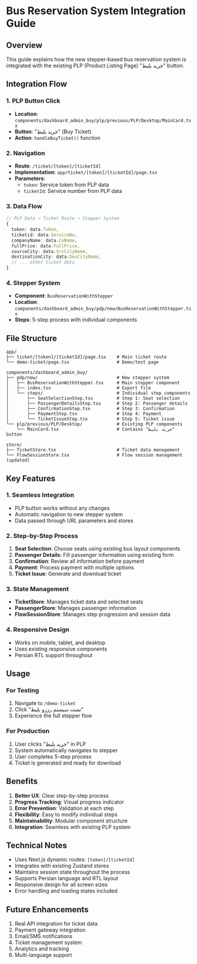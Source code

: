 # Bus Reservation System Integration Guide

## Overview
This guide explains how the new stepper-based bus reservation system is integrated with the existing PLP (Product Listing Page) "خرید بلیط" button.

## Integration Flow

### 1. PLP Button Click
- **Location**: `components/dashboard_admin_buy/plp/previous/PLP/Desktop/MainCard.tsx`
- **Button**: "خرید بلیط" (Buy Ticket)
- **Action**: `handleBuyTicket()` function

### 2. Navigation
- **Route**: `/ticket/[token]/[ticketId]`
- **Implementation**: `app/ticket/[token]/[ticketId]/page.tsx`
- **Parameters**: 
  - `token`: Service token from PLP data
  - `ticketId`: Service number from PLP data

### 3. Data Flow
```typescript
// PLP Data → Ticket Route → Stepper System
{
  token: data.Token,
  ticketid: data.ServiceNo,
  companyName: data.CoName,
  fullPrice: data.FullPrice,
  sourceCity: data.SrcCityName,
  destinationCity: data.DesCityName,
  // ... other ticket data
}
```

### 4. Stepper System
- **Component**: `BusReservationWithStepper`
- **Location**: `components/dashboard_admin_buy/pdp/new/BusReservationWithStepper.tsx`
- **Steps**: 5-step process with individual components

## File Structure

```
app/
├── ticket/[token]/[ticketId]/page.tsx    # Main ticket route
└── demo-ticket/page.tsx                  # Demo/test page

components/dashboard_admin_buy/
├── pdp/new/                              # New stepper system
│   ├── BusReservationWithStepper.tsx     # Main stepper component
│   ├── index.tsx                         # Export file
│   └── steps/                            # Individual step components
│       ├── SeatSelectionStep.tsx         # Step 1: Seat selection
│       ├── PassengerDetailsStep.tsx      # Step 2: Passenger details
│       ├── ConfirmationStep.tsx          # Step 3: Confirmation
│       ├── PaymentStep.tsx               # Step 4: Payment
│       └── TicketIssueStep.tsx           # Step 5: Ticket issue
└── plp/previous/PLP/Desktop/             # Existing PLP components
    └── MainCard.tsx                      # Contains "خرید بلیط" button

store/
├── TicketStore.tsx                       # Ticket data management
└── FlowSessionStore.tsx                  # Flow session management (updated)
```

## Key Features

### 1. Seamless Integration
- PLP button works without any changes
- Automatic navigation to new stepper system
- Data passed through URL parameters and stores

### 2. Step-by-Step Process
1. **Seat Selection**: Choose seats using existing bus layout components
2. **Passenger Details**: Fill passenger information using existing form
3. **Confirmation**: Review all information before payment
4. **Payment**: Process payment with multiple options
5. **Ticket Issue**: Generate and download ticket

### 3. State Management
- **TicketStore**: Manages ticket data and selected seats
- **PassengerStore**: Manages passenger information
- **FlowSessionStore**: Manages step progression and session data

### 4. Responsive Design
- Works on mobile, tablet, and desktop
- Uses existing responsive components
- Persian RTL support throughout

## Usage

### For Testing
1. Navigate to `/demo-ticket`
2. Click "تست سیستم رزرو بلیط"
3. Experience the full stepper flow

### For Production
1. User clicks "خرید بلیط" in PLP
2. System automatically navigates to stepper
3. User completes 5-step process
4. Ticket is generated and ready for download

## Benefits

1. **Better UX**: Clear step-by-step process
2. **Progress Tracking**: Visual progress indicator
3. **Error Prevention**: Validation at each step
4. **Flexibility**: Easy to modify individual steps
5. **Maintainability**: Modular component structure
6. **Integration**: Seamless with existing PLP system

## Technical Notes

- Uses Next.js dynamic routes: `[token]/[ticketId]`
- Integrates with existing Zustand stores
- Maintains session state throughout the process
- Supports Persian language and RTL layout
- Responsive design for all screen sizes
- Error handling and loading states included

## Future Enhancements

1. Real API integration for ticket data
2. Payment gateway integration
3. Email/SMS notifications
4. Ticket management system
5. Analytics and tracking
6. Multi-language support
